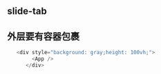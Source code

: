 ## slide-tab

## 外层要有容器包裹
```js
   <div style="background: gray;height: 100vh;">
        <App />
      </div>
```

